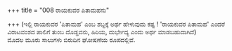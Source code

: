 +++
title = "008 ರಾಯಕುವರ ಪಿತಾಮಹನು"

+++
(ಇಲ್ಲಿ ರಾಯಕುವರ 'ಪಿತಾಮಹ' ಎಂಬ ಶಬ್ದಕ್ಕೆ ಅರ್ಥ ಹೇಳುವುದು ಕಷ್ಟ ! 'ರಾಯಕುವರ ಪಿತಾಮಹ' ಎಂದರೆ ವಿರಾಟವಂಶದ ಪಾಲಿಗೆ ತುಂಬ ದೊಡ್ಡವನು, ಹಿರಿಯ, ದುರ್ಭೇದ್ಯ ಎಂದು ಅರ್ಥ ಮಾಡಬಹುದಾಗಿದೆ)  
ಮೊದಲ ಮೂರು ಸಾಲುಗಳು ಬಿರುದಿನ ಘೋಷಣೆಯ ರೂಪದಲ್ಲಿವೆ.